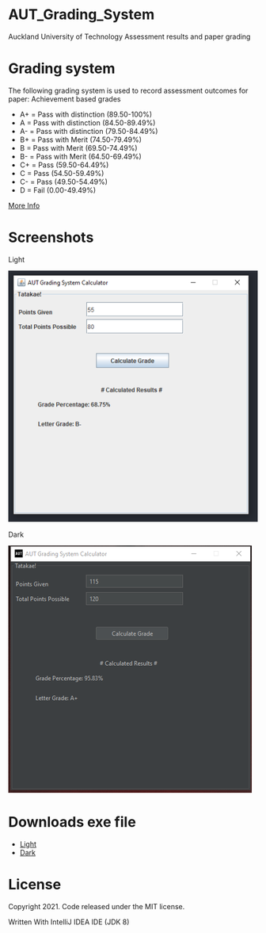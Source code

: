 # AUT_Grading_System
Auckland University of Technology Assessment results and paper grading

# Grading system
The following grading system is used to record assessment outcomes for paper:
Achievement based grades
- A+  = Pass with distinction (89.50-100%)
- A  = Pass with distinction (84.50-89.49%)
- A-  = Pass with distinction (79.50-84.49%)
- B+  = Pass with Merit (74.50-79.49%)
- B  = Pass with Merit (69.50-74.49%)
- B-  = Pass with Merit (64.50-69.49%)
- C+  = Pass (59.50-64.49%)
- C  = Pass (54.50-59.49%)
- C-  = Pass (49.50-54.49%)
- D  = Fail (0.00-49.49%)

[More Info](https://student.aut.ac.nz/study/study-help/assessments-and-exams/assessment-results-and-paper-grading)

# Screenshots
Light

![Screenshot 1](https://github.com/MiguelEmmara-ai/AUT_Grading_System/blob/master/Screenshots/App.PNG)

Dark

![Screenshot 1](https://github.com/MiguelEmmara-ai/AUT_Grading_System/blob/master/Screenshots/AppV2.png)

# Downloads exe file
  - [Light](https://github.com/MiguelEmmara-ai/AUT_Grading_System/blob/master/AUT%20Grading%20System%20Calculator.exe?raw=true)
  - [Dark](https://github.com/MiguelEmmara-ai/AUT_Grading_System/blob/master/AUT%20Grading%20System%20Calculator%20Dark.exe?raw=true)

# License

Copyright 2021. Code released under the MIT license.

Written With IntelliJ IDEA IDE (JDK 8)
